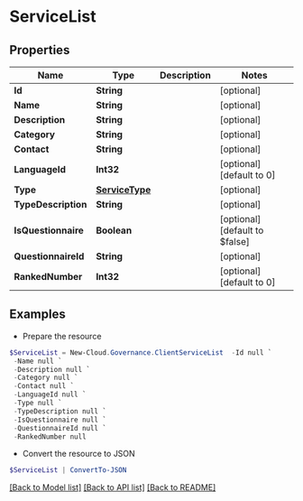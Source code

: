 # ServiceList
## Properties

Name | Type | Description | Notes
------------ | ------------- | ------------- | -------------
**Id** | **String** |  | [optional] 
**Name** | **String** |  | [optional] 
**Description** | **String** |  | [optional] 
**Category** | **String** |  | [optional] 
**Contact** | **String** |  | [optional] 
**LanguageId** | **Int32** |  | [optional] [default to 0]
**Type** | [**ServiceType**](ServiceType.md) |  | [optional] 
**TypeDescription** | **String** |  | [optional] 
**IsQuestionnaire** | **Boolean** |  | [optional] [default to $false]
**QuestionnaireId** | **String** |  | [optional] 
**RankedNumber** | **Int32** |  | [optional] [default to 0]

## Examples

- Prepare the resource
```powershell
$ServiceList = New-Cloud.Governance.ClientServiceList  -Id null `
 -Name null `
 -Description null `
 -Category null `
 -Contact null `
 -LanguageId null `
 -Type null `
 -TypeDescription null `
 -IsQuestionnaire null `
 -QuestionnaireId null `
 -RankedNumber null
```

- Convert the resource to JSON
```powershell
$ServiceList | ConvertTo-JSON
```

[[Back to Model list]](../README.md#documentation-for-models) [[Back to API list]](../README.md#documentation-for-api-endpoints) [[Back to README]](../README.md)

